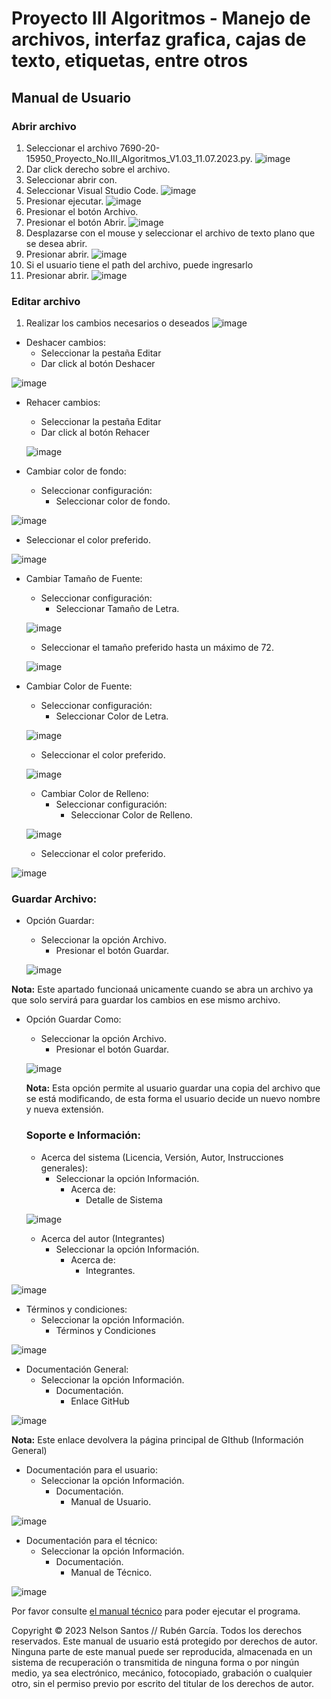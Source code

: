 # Proyecto III Algoritmos - Manejo de archivos, interfaz grafica, cajas de texto, etiquetas, entre otros
## Manual de Usuario

### Abrir archivo
1. Seleccionar el archivo 7690-20-15950_Proyecto_No.III_Algoritmos_V1.03_11.07.2023.py.
 ![image](https://github.com/nelssant/Proyecto_No.III/assets/143784580/100fb96f-21f3-424f-b469-47b89d49835e)
2. Dar click derecho sobre el archivo.
3. Seleccionar abrir con.
4. Seleccionar Visual Studio Code.
![image](https://github.com/nelssant/Proyecto_No.III/assets/143784580/f586cae3-f247-4b44-9563-b6242230e880)
5. Presionar ejecutar.
![image](https://github.com/nelssant/Proyecto_No.III/assets/143784580/12c49a2e-c87b-4b97-b431-419069aae03a)
6. Presionar el botón Archivo.
7. Presionar el botón Abrir.
![image](https://github.com/nelssant/Proyecto_No.III/assets/143784580/e8dddc9c-d590-49e1-8115-a838a0b6963f)
8. Desplazarse con el mouse y seleccionar el archivo de texto plano que se desea abrir.
9. Presionar abrir.
![image](https://github.com/nelssant/Proyecto_No.III/assets/143784580/25b612f2-b5e5-4db9-a60e-77daab086c67)
10. Si el usuario tiene el path del archivo, puede ingresarlo
11. Presionar abrir.
![image](https://github.com/nelssant/Proyecto_No.III/assets/143784580/464a6bd9-9140-46ed-8be8-9ddadd1c2c17)

### Editar archivo
1. Realizar los cambios necesarios o deseados
![image](https://github.com/nelssant/Proyecto_No.III/assets/143784580/90edb9bc-fb7b-4fc7-bbd7-7e2863a419ca)
- Deshacer cambios:
    - Seleccionar la pestaña Editar
    - Dar click al botón Deshacer
 
 ![image](https://github.com/nelssant/Proyecto_No.III/assets/143784580/d352ac72-dfb3-462f-ba6b-32080593d24e)
- Rehacer cambios:
    - Seleccionar la pestaña Editar
    - Dar click al botón Rehacer
  
  ![image](https://github.com/nelssant/Proyecto_No.III/assets/143784580/29ef496f-d0d9-4c57-8278-d9d2e2d2211d)
- Cambiar color de fondo:
     - Seleccionar configuración:
          - Seleccionar color de fondo.
  
 ![image](https://github.com/nelssant/Proyecto_No.III/assets/143784580/764b7bd5-361f-48f5-b99c-519eaa944bed)

   - Seleccionar el color preferido.

  ![image](https://github.com/nelssant/Proyecto_No.III/assets/143784580/bc14b353-c29e-45e9-8af4-68e920678a82)
- Cambiar Tamaño de Fuente:
     - Seleccionar configuración:
          - Seleccionar Tamaño de Letra.
   
  ![image](https://github.com/nelssant/Proyecto_No.III/assets/143784580/3326537e-6891-45e4-a330-99fbb51bd38b)
  
  - Seleccionar el tamaño preferido hasta un máximo de 72.
    
  ![image](https://github.com/nelssant/Proyecto_No.III/assets/143784580/d7faa1ec-ed39-46ab-8f74-9ae977a923b6)
- Cambiar Color de Fuente:
     - Seleccionar configuración:
          - Seleccionar Color de Letra.
  
  ![image](https://github.com/nelssant/Proyecto_No.III/assets/143784580/ca2ad1f3-5405-4310-abec-00b3791f6932)

   - Seleccionar el color preferido.
 
  ![image](https://github.com/nelssant/Proyecto_No.III/assets/143784580/66e95708-4e18-4b53-94d0-40b1509694fd)

  - Cambiar Color de Relleno:
     - Seleccionar configuración:
          - Seleccionar Color de Relleno.
  
  ![image](https://github.com/nelssant/Proyecto_No.III/assets/143784580/5fe645e3-54f4-47a5-a3f8-85f0b234cafb)

   - Seleccionar el color preferido.

 ![image](https://github.com/nelssant/Proyecto_No.III/assets/143784580/90a6b631-447d-4914-a5bc-3f3f773742ff)

 ### Guardar Archivo:
 
 - Opción Guardar:
     - Seleccionar la opción Archivo.
         - Presionar el botón Guardar.
      
    ![image](https://github.com/nelssant/Proyecto_No.III/assets/143784580/0a217cf4-144a-4372-9a09-0ed3dea59294)

 **Nota:** Este apartado funcionaá unicamente cuando se abra un archivo ya que solo servirá para guardar los cambios en ese mismo archivo.

 - Opción Guardar Como:
     - Seleccionar la opción Archivo.
         - Presionar el botón Guardar.
           
    ![image](https://github.com/nelssant/Proyecto_No.III/assets/143784580/fdd98c94-72ab-49e8-9288-067bb52d6cf8)

   **Nota:** Esta opción permite al usuario guardar una copia del archivo que se está modificando, de esta forma el usuario decide un nuevo nombre y nueva extensión.

   ### Soporte e Información:

   - Acerca del sistema (Licencia, Versión, Autor, Instrucciones generales):
        - Seleccionar la opción Información.
             - Acerca de:
                  - Detalle de Sistema
            
   ![image](https://github.com/nelssant/Proyecto_No.III/assets/143784580/27353d0c-986d-4ccd-ab01-b5ae209a2731)

   - Acerca del autor (Integrantes)
        - Seleccionar la opción Información.
             - Acerca de:
                  - Integrantes.

  ![image](https://github.com/nelssant/Proyecto_No.III/assets/143784580/64a3a4b3-11b9-4d91-ae53-cb1e6c611145)

  - Términos y condiciones:
     - Seleccionar la opción Información.
         - Términos y Condiciones
           
![image](https://github.com/nelssant/Proyecto_No.III/assets/143784580/e426cedb-c48a-445d-ac0b-c5bea74ac519)

  - Documentación General:
     - Seleccionar la opción Información.
         - Documentación.
             - Enlace GitHub

![image](https://github.com/nelssant/Proyecto_No.III/assets/143784580/357076f2-713f-4054-b51e-1fce6e9e71c9)

          
**Nota:** Este enlace devolvera la página principal de GIthub (Información General)

  - Documentación para el usuario:
     - Seleccionar la opción Información.
         - Documentación.
             - Manual de Usuario.
          
![image](https://github.com/nelssant/Proyecto_No.III/assets/143784580/99917843-e709-438f-843a-d63de5a31811)

  - Documentación para el técnico:
     - Seleccionar la opción Información.
         - Documentación.
             - Manual de Técnico.
          
![image](https://github.com/nelssant/Proyecto_No.III/assets/143784580/a2686437-f9b3-4173-af06-e63b9efee5f7)

Por favor consulte [el manual técnico](https://github.com/nelssant/Proyecto_No.III/blob/main/Technical_Manual.md) para poder ejecutar el programa.

Copyright © 2023 Nelson Santos // Rubén García. Todos los derechos reservados. Este manual de usuario está protegido por derechos de autor. Ninguna parte de este manual puede ser reproducida, almacenada en un sistema de recuperación o transmitida de ninguna forma o por ningún medio, ya sea electrónico, mecánico, fotocopiado, grabación o cualquier otro, sin el permiso previo por escrito del titular de los derechos de autor.

